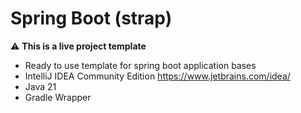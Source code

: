 # Spring Boot (strap)

⚠️ **This is a live project template**
* Ready to use template for spring boot application bases
* IntelliJ IDEA Community Edition https://www.jetbrains.com/idea/
* Java 21
* Gradle Wrapper
